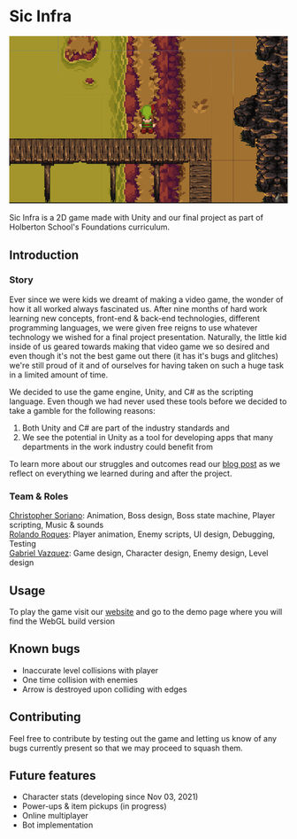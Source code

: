 # Sic Infra

![Game Thumbnail](/Images/ReadMe/gameThumbnail.png)

Sic Infra is a 2D game made with Unity and our final project as part of Holberton School's Foundations curriculum.

## Introduction

### Story
Ever since we were kids we dreamt of making a video game, the wonder of how it all worked always fascinated us. After nine months of hard work learning new concepts, front-end & back-end technologies, different programming languages, we were given free reigns to use whatever technology we wished for a final project presentation. Naturally, the little kid inside of us geared towards making that video game we so desired and even though it's not the best game out there (it has it's bugs and glitches) we're still proud of it and of ourselves for having taken on such a huge task in a limited amount of time.

We decided to use the game engine, Unity, and C# as the scripting language. Even though we had never used these tools before we decided to take a gamble for the following reasons:  
1. Both Unity and C# are part of the industry standards and  
2. We see the potential in Unity as a tool for developing apps that many departments in the work industry could benefit from  

To learn more about our struggles and outcomes read our [blog post](https://2392.medium.com/sic-infra-a-project-summary-blog-6733b6c1f843) as we reflect on everything we learned during and after the project.

### Team & Roles  
[Christopher Soriano](https://www.linkedin.com/in/csoriano2832/): Animation, Boss design, Boss state machine, Player scripting, Music & sounds   
[Rolando Roques](https://www.linkedin.com/in/rolando-roques-50220b1a1/): Player animation, Enemy scripts, UI design, Debugging, Testing  
[Gabriel Vazquez](https://www.linkedin.com/in/gabriel-vazquez-9821531b7/): Game design, Character design, Enemy design, Level design


## Usage
To play the game visit our [website](https://gavazcal.wixsite.com/sicinfragame) and go to the demo page where you will find the WebGL build version

## Known bugs
* Inaccurate level collisions with player
* One time collision with enemies
* Arrow is destroyed upon colliding with edges

## Contributing
Feel free to contribute by testing out the game and letting us know of any bugs currently present so that we may proceed to squash them.

## Future features
* Character stats (developing since Nov 03, 2021)
* Power-ups & item pickups (in progress)
* Online multiplayer
* Bot implementation
